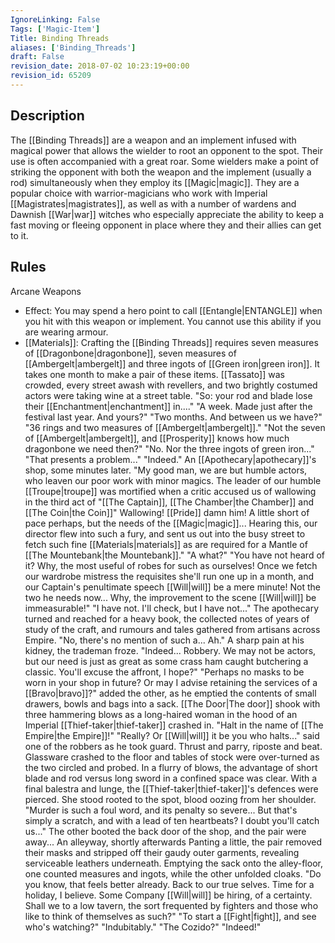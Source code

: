 ```yaml
---
IgnoreLinking: False
Tags: ['Magic-Item']
Title: Binding Threads
aliases: ['Binding_Threads']
draft: False
revision_date: 2018-07-02 10:23:19+00:00
revision_id: 65209
---
```


## Description
The [[Binding Threads]] are a weapon and an implement infused with magical power that allows the wielder to root an opponent to the spot. Their use is often accompanied with a great roar. Some wielders make a point of striking the opponent with both the weapon and the implement (usually a rod) simultaneously when they employ its [[Magic|magic]]. 
They are a popular choice with warrior-magicians who work with Imperial [[Magistrates|magistrates]], as well as with a number of wardens and Dawnish [[War|war]] witches who especially appreciate the ability to keep a fast moving or fleeing opponent in place where they and their allies can get to it.
## Rules
Arcane Weapons
* Effect: You may spend a hero point to call [[Entangle|ENTANGLE]] when you hit with this weapon or implement. You cannot use this ability if you are wearing armour.
* [[Materials]]: Crafting the [[Binding Threads]] requires seven measures of [[Dragonbone|dragonbone]], seven measures of [[Ambergelt|ambergelt]] and three ingots of [[Green iron|green iron]]. It takes one month to make a pair of these items.
[[Tassato]] was crowded, every street awash with revellers, and two brightly costumed actors were taking wine at a street table. 
"So: your rod and blade lose their [[Enchantment|enchantment]] in...."
"A week. Made just after the festival last year. And yours?"
"Two months. And between us we have?"
"36 rings and two measures of [[Ambergelt|ambergelt]]."
"Not the seven of [[Ambergelt|ambergelt]], and [[Prosperity]] knows how much dragonbone we need then?"
"No. Nor the three ingots of green iron..."
"That presents a problem..."
"Indeed." 
An [[Apothecary|apothecary]]'s shop, some minutes later.
"My good man, we are but humble actors, who leaven our poor work with minor magics. The leader of our humble [[Troupe|troupe]] was mortified when a critic accused us of wallowing in the third act of "[[The Captain]], [[The Chamber|the Chamber]] and [[The Coin|the Coin]]"  Wallowing! [[Pride]] damn him! A little short of pace perhaps, but the needs of the [[Magic|magic]]... Hearing this,  our director flew into such a fury, and sent us out into the busy street to fetch such fine [[Materials|materials]] as are required for a Mantle of [[The Mountebank|the Mountebank]]."
"A what?" 
"You have not heard of it? Why, the most useful of robes for such as ourselves! Once we fetch our wardrobe mistress the requisites she'll run one up in a month, and our Captain's penultimate speech [[Will|will]] be a mere minute! Not the two he needs now... Why, the improvement to the scene [[Will|will]] be immeasurable!"
"I have not. I'll check, but I have not..."
The apothecary turned and reached for a heavy book, the collected notes of years of study of the craft, and rumours and tales gathered from artisans across Empire.
"No, there's no mention of such a... Ah."
A sharp pain at his kidney, the trademan froze.
"Indeed... Robbery. We may not be actors, but our need is just as great as some crass ham caught butchering a classic. You'll excuse the affront, I hope?"
"Perhaps no masks to be worn in your shop in future? Or may I advise retaining the services of a [[Bravo|bravo]]?" added the other, as he emptied the contents of small drawers, bowls and bags into a sack.
[[The Door|The door]] shook with three hammering blows as a long-haired woman in the hood of an Imperial [[Thief-taker|thief-taker]] crashed in.
"Halt in the name of [[The Empire|the Empire]]!"
"Really? Or [[Will|will]] it be you who halts..." said one of the robbers as he took guard. 
Thrust and parry, riposte and beat. Glassware crashed to the floor and tables of stock were over-turned as the two circled and probed.  In a flurry of blows, the advantage of short blade and rod versus long sword in a confined space was clear. With a final balestra and lunge, the [[Thief-taker|thief-taker]]'s defences were pierced. She stood rooted to the spot, blood oozing from her shoulder.
"Murder is such a foul word, and its penalty so severe... But that's simply a scratch, and with a lead of ten heartbeats? I doubt you'll catch us..."
The other booted the back door of the shop, and the pair were away...
An alleyway, shortly afterwards
Panting a little, the pair removed their masks and stripped off their gaudy outer garments, revealing serviceable leathers underneath. Emptying the sack onto the alley-floor, one counted measures and ingots, while the other unfolded cloaks.
"Do you know, that feels better already. Back to our true selves. Time for a holiday, I believe. Some Company [[Will|will]] be hiring, of a certainty. Shall we to a low tavern, the sort frequented by fighters and those who like to think of themselves as such?"
"To start a [[Fight|fight]], and see who's watching?"
"Indubitably."
"The Cozido?"
"Indeed!"